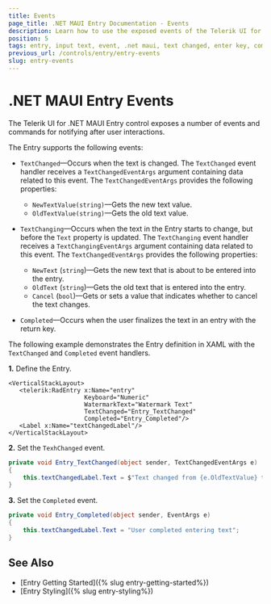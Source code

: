 ```yaml
---
title: Events
page_title: .NET MAUI Entry Documentation - Events
description: Learn how to use the exposed events of the Telerik UI for .NET MAUI Entry control.
position: 5
tags: entry, input text, event, .net maui, text changed, enter key, complated event, input control
previous_url: /controls/entry/entry-events
slug: entry-events
---
```


# .NET MAUI Entry Events

The Telerik UI for .NET MAUI Entry control exposes a number of events and commands for notifying after user interactions.

The Entry supports the following events:

* `TextChanged`&mdash;Occurs when the text is changed. The `TextChanged` event handler receives a `TextChangedEventArgs` argument containing data related to this event. The `TextChangedEventArgs` provides the following properties:
	* `NewTextValue(string)`&mdash;Gets the new text value.
	* `OldTextValue(string)`&mdash;Gets the old text value.

* `TextChanging`&mdash;Occurs when the text in the Entry starts to change, but before the `Text` property is updated. The `TextChanging` event handler receives a `TextChangingEventArgs` argument containing data related to this event. The `TextChangedEventArgs` provides the following properties:
    * `NewText` (`string`)&mdash;Gets the new text that is about to be entered into the entry.
    * `OldText` (`string`)&mdash;Gets the old text that is entered into the entry.
    * `Cancel` (`bool`)&mdash;Gets or sets a value that indicates whether to cancel the text changes.

* `Completed`&mdash;Occurs when the user finalizes the text in an entry with the return key.

The following example demonstrates the Entry definition in XAML with the `TextChanged` and `Completed` event handlers.

**1.** Define the Entry.

 ```XAML
<VerticalStackLayout>
    <telerik:RadEntry x:Name="entry"
                      Keyboard="Numeric"
                      WatermarkText="Watermark Text"
                      TextChanged="Entry_TextChanged"
                      Completed="Entry_Completed"/>
    <Label x:Name="textChangedLabel"/>
</VerticalStackLayout>
 ```

**2.** Set the `TexhChanged` event.

```C#
private void Entry_TextChanged(object sender, TextChangedEventArgs e)
{
    this.textChangedLabel.Text = $"Text changed from {e.OldTextValue} to {e.NewTextValue}";
}
```

**3.** Set the `Completed` event.

```C#
private void Entry_Completed(object sender, EventArgs e)
{
    this.textChangedLabel.Text = "User completed entering text";
}
```

## See Also

- [Entry Getting Started]({% slug entry-getting-started%})
- [Entry Styling]({% slug entry-styling%})